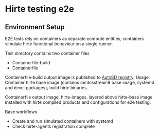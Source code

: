 # Hirte testing e2e

## Environment Setup

E2E tests rely on containers as separate compute entities,
containers simulate hirte functional behaviour
on a single runner.

Test directory contains two container files

- Containerfile-build
- Containerfile

Containerfile-build output image is published to
[AutoSD registry](registry.gitlab.com/centos/automotive/sample-images).
Usage: Container hirte base image (contains centosstream9 base image,
systemd and devel packages), build hirte binaries.

Containerfile output image, hirte-images, layered above hirte-base image installed
with hirte compiled products and configurations for e2e testing.

Base workflows

- Create and run simulated containers with systemd
- Check hirte-agents registration complete
